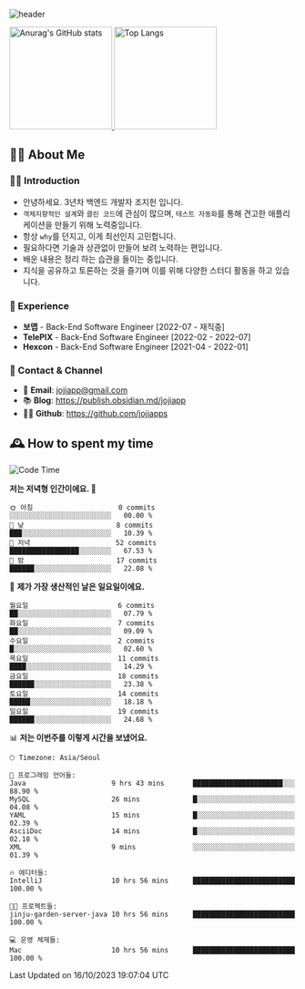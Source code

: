 ![header](https://capsule-render.vercel.app/api?type=transparent&fontColor=6b32af&height=200&text=Back-End%20Developer&fontSize=60)

<a href="#">
  <img height="180px" src="https://github-readme-stats.vercel.app/api?username=jojiapps&show_icons=true&theme=midnight-purple&locale=kr" alt="Anurag's GitHub stats"/>
</a>

<a href="#">
  <img height="180px" src="https://github-readme-stats.vercel.app/api/top-langs/?username=jojiapps&theme=midnight-purple&layout=compact&locale=kr" alt="Top Langs"/>
</a>

## 💁‍♂️ About Me

### 🙇‍♂️ Introduction

- 안녕하세요. 3년차 백엔드 개발자 조지헌 입니다.
- `객체지향적인 설계`와 `클린 코드`에 관심이 많으며, `테스트 자동화`를 통해 견고한 애플리케이션을 만들기 위해 노력중입니다.
- 항상 `why`를 던지고, 이게 최선인지 고민합니다.
- 필요하다면 기술과 상관없이 만들어 보려 노력하는 편입니다.
- 배운 내용은 정리 하는 습관을 들이는 중입니다.
- 지식을 공유하고 토론하는 것을 즐기며 이를 위해 다양한 스터디 활동을 하고 있습니다.

### 💼 Experience

- **보맵** - Back-End Software Engineer [2022-07 - 재직중]
- **TelePIX** - Back-End Software Engineer [2022-02 - 2022-07]
- **Hexcon** - Back-End Software Engineer [2021-04 - 2022-01]

### 🤝 Contact & Channel

- 📧 **Email**: jojiapp@gmail.com
- 📚 **Blog**: https://publish.obsidian.md/jojiapp
- 👨‍💻 **Github**: https://github.com/jojiapps

## 🕰 How to spent my time
<!--START_SECTION:waka-->
![Code Time](http://img.shields.io/badge/Code%20Time-595%20hrs%209%20mins-blue)

**저는 저녁형 인간이에요. 🦉** 

```text
🌞 아침                     0 commits           ░░░░░░░░░░░░░░░░░░░░░░░░░   00.00 % 
🌆 낮　                     8 commits           ███░░░░░░░░░░░░░░░░░░░░░░   10.39 % 
🌃 저녁                     52 commits          █████████████████░░░░░░░░   67.53 % 
🌙 밤　                     17 commits          ██████░░░░░░░░░░░░░░░░░░░   22.08 % 
```
📅 **제가 가장 생산적인 날은 일요일이에요.** 

```text
월요일                      6 commits           ██░░░░░░░░░░░░░░░░░░░░░░░   07.79 % 
화요일                      7 commits           ██░░░░░░░░░░░░░░░░░░░░░░░   09.09 % 
수요일                      2 commits           █░░░░░░░░░░░░░░░░░░░░░░░░   02.60 % 
목요일                      11 commits          ████░░░░░░░░░░░░░░░░░░░░░   14.29 % 
금요일                      18 commits          ██████░░░░░░░░░░░░░░░░░░░   23.38 % 
토요일                      14 commits          █████░░░░░░░░░░░░░░░░░░░░   18.18 % 
일요일                      19 commits          ██████░░░░░░░░░░░░░░░░░░░   24.68 % 
```


📊 **저는 이번주를 이렇게 시간을 보냈어요.** 

```text
🕑︎ Timezone: Asia/Seoul

💬 프로그래밍 언어들: 
Java                     9 hrs 43 mins       ██████████████████████░░░   88.90 % 
MySQL                    26 mins             █░░░░░░░░░░░░░░░░░░░░░░░░   04.08 % 
YAML                     15 mins             █░░░░░░░░░░░░░░░░░░░░░░░░   02.39 % 
AsciiDoc                 14 mins             █░░░░░░░░░░░░░░░░░░░░░░░░   02.18 % 
XML                      9 mins              ░░░░░░░░░░░░░░░░░░░░░░░░░   01.39 % 

🔥 에디터들: 
IntelliJ                 10 hrs 56 mins      █████████████████████████   100.00 % 

🐱‍💻 프로젝트들: 
jinju-garden-server-java 10 hrs 56 mins      █████████████████████████   100.00 % 

💻 운영 체제들: 
Mac                      10 hrs 56 mins      █████████████████████████   100.00 % 
```


 Last Updated on 16/10/2023 19:07:04 UTC
<!--END_SECTION:waka-->
